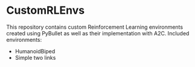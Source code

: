 # CustomRLEnvs

This repository contains custom Reinforcement Learning environments created using PyBullet as well as their implementation with A2C. Included environments:
 - HumanoidBiped
 - Simple two links
